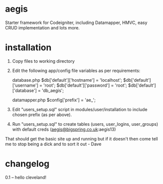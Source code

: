aegis
=====

Starter framework for Codeigniter, including Datamapper, HMVC, easy CRUD implementation and lots more.

installation
============

1. Copy files to working directory
2. Edit the following app/config file variables as per requirements:

	database.php
		$db['default']['hostname'] = 'localhost';
		$db['default']['username'] = 'root';
		$db['default']['password'] = 'root';
		$db['default']['database'] = 'db_aegis';

	datamapper.php
		$config['prefix'] = 'ae_';

3. Edit "users_setup.sql" script in modules/user/installation to include chosen prefix (as per above).
4. Run "users_setup.sql" to create tables (users, user_logins, user_groups) with default creds (aegis@bigspring.co.uk:aegis13)

That should get the basic site up and running but if it doesn't then come tell me to stop being a dick and to sort it out - Dave

changelog
=====

0.1 – hello cleveland!